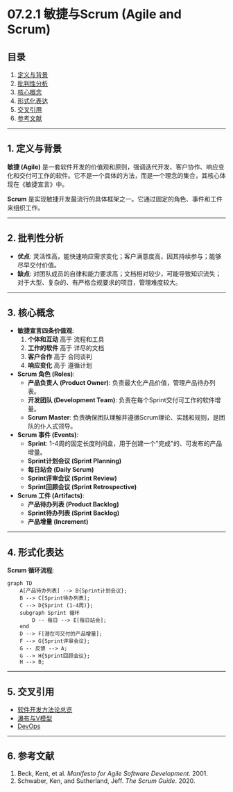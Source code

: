 # 07.2.1 敏捷与Scrum (Agile and Scrum)

## 目录

1.  [定义与背景](#1-定义与背景)
2.  [批判性分析](#2-批判性分析)
3.  [核心概念](#3-核心概念)
4.  [形式化表达](#4-形式化表达)
5.  [交叉引用](#5-交叉引用)
6.  [参考文献](#6-参考文献)

---

## 1. 定义与背景

**敏捷 (Agile)** 是一套软件开发的价值观和原则，强调迭代开发、客户协作、响应变化和交付可工作的软件。它不是一个具体的方法，而是一个理念的集合，其核心体现在《敏捷宣言》中。

**Scrum** 是实现敏捷开发最流行的具体框架之一。它通过固定的角色、事件和工件来组织工作。

---

## 2. 批判性分析

-   **优点**: 灵活性高，能快速响应需求变化；客户满意度高，因其持续参与；能够尽早交付价值。
-   **缺点**: 对团队成员的自律和能力要求高；文档相对较少，可能导致知识流失；对于大型、复杂的、有严格合规要求的项目，管理难度较大。

---

## 3. 核心概念

-   **敏捷宣言四条价值观**:
    1.  **个体和互动** 高于 流程和工具
    2.  **工作的软件** 高于 详尽的文档
    3.  **客户合作** 高于 合同谈判
    4.  **响应变化** 高于 遵循计划
-   **Scrum 角色 (Roles)**:
    -   **产品负责人 (Product Owner)**: 负责最大化产品价值，管理产品待办列表。
    -   **开发团队 (Development Team)**: 负责在每个Sprint交付可工作的软件增量。
    -   **Scrum Master**: 负责确保团队理解并遵循Scrum理论、实践和规则，是团队的仆人式领导。
-   **Scrum 事件 (Events)**:
    -   **Sprint**: 1-4周的固定长度时间盒，用于创建一个"完成"的、可发布的产品增量。
    -   **Sprint计划会议 (Sprint Planning)**
    -   **每日站会 (Daily Scrum)**
    -   **Sprint评审会议 (Sprint Review)**
    -   **Sprint回顾会议 (Sprint Retrospective)**
-   **Scrum 工件 (Artifacts)**:
    -   **产品待办列表 (Product Backlog)**
    -   **Sprint待办列表 (Sprint Backlog)**
    -   **产品增量 (Increment)**

---

## 4. 形式化表达

**Scrum 循环流程**:

```mermaid
graph TD
    A[产品待办列表] --> B{Sprint计划会议};
    B --> C[Sprint待办列表];
    C --> D{Sprint (1-4周)};
    subgraph Sprint 循环
        D -- 每日 --> E[每日站会];
    end
    D --> F[潜在可交付的产品增量];
    F --> G{Sprint评审会议};
    G -- 反馈 --> A;
    G --> H{Sprint回顾会议};
    H --> B;
```

---

## 5. 交叉引用

-   [软件开发方法论总览](./README.md)
-   [瀑布与V模型](./07.2.2_Waterfall_and_V-Model.md)
-   [DevOps](./07.2.3_DevOps.md)

---

## 6. 参考文献

1.  Beck, Kent, et al. *Manifesto for Agile Software Development*. 2001.
2.  Schwaber, Ken, and Sutherland, Jeff. *The Scrum Guide*. 2020. 